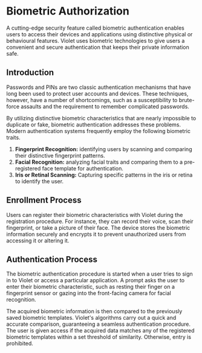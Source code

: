 # Biometric Authorization
A cutting-edge security feature called biometric authentication enables users to access
their devices and applications using distinctive physical or behavioural features. Violet
uses biometric technologies to give users a convenient and secure authentication that
keeps their private information safe.

## Introduction
Passwords and PINs are two classic authentication mechanisms that have long been used to
protect user accounts and devices. These techniques, however, have a number of
shortcomings, such as a susceptibility to brute-force assaults and the requirement to
remember complicated passwords.

By utilizing distinctive biometric characteristics that are nearly impossible to
duplicate or fake, biometric authentication addresses these problems. Modern
authentication systems frequently employ the following biometric traits.

1. **Fingerprint Recognition:** identifying users by scanning and comparing their distinctive fingerprint patterns.
2. **Facial Recognition:** analyzing facial traits and comparing them to a pre-registered face template for authentication.
3. **Iris or Retinal Scanning:** Capturing specific patterns in the iris or retina to identify the user.

## Enrollment Process
Users can register their biometric characteristics with Violet during the registration
procedure. For instance, they can record their voice, scan their fingerprint, or take a
picture of their face. The device stores the biometric information securely and encrypts
it to prevent unauthorized users from accessing it or altering it.

## Authentication Process
The biometric authentication procedure is started when a user tries to sign in to Violet
or access a particular application. A prompt asks the user to enter their biometric
characteristic, such as resting their finger on a fingerprint sensor or gazing into the
front-facing camera for facial recognition.

The acquired biometric information is then compared to the previously saved biometric
templates. Violet's algorithms carry out a quick and accurate comparison,
guaranteeing a seamless authentication procedure. The user is given access if the
acquired data matches any of the registered biometric templates within a set threshold of
similarity. Otherwise, entry is prohibited.
